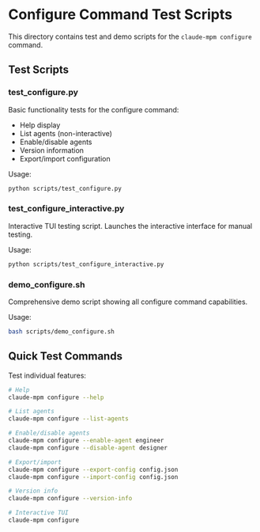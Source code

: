 # Configure Command Test Scripts

This directory contains test and demo scripts for the `claude-mpm configure` command.

## Test Scripts

### test_configure.py
Basic functionality tests for the configure command:
- Help display
- List agents (non-interactive)
- Enable/disable agents
- Version information
- Export/import configuration

Usage:
```bash
python scripts/test_configure.py
```

### test_configure_interactive.py
Interactive TUI testing script. Launches the interactive interface for manual testing.

Usage:
```bash
python scripts/test_configure_interactive.py
```

### demo_configure.sh
Comprehensive demo script showing all configure command capabilities.

Usage:
```bash
bash scripts/demo_configure.sh
```

## Quick Test Commands

Test individual features:

```bash
# Help
claude-mpm configure --help

# List agents
claude-mpm configure --list-agents

# Enable/disable agents
claude-mpm configure --enable-agent engineer
claude-mpm configure --disable-agent designer

# Export/import
claude-mpm configure --export-config config.json
claude-mpm configure --import-config config.json

# Version info
claude-mpm configure --version-info

# Interactive TUI
claude-mpm configure
```